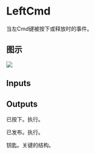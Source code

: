 # LeftCmd

当左Cmd键被按下或释放时的事件。

## 图示

![]($-20221218-19260364.png)

## Inputs

## Outputs

已按下。执行。

已发布。执行。

钥匙。关键的结构。
